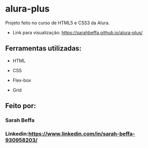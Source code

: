 # alura-plus
Projeto feito no curso de HTML5 e CSS3 da Alura.

* Link para visualização: https://sarahbeffa.github.io/alura-plus/

## Ferramentas utilizadas:

* HTML

* CSS

* Flex-box

* Grid 

## Feito por:

### Sarah Beffa

### Linkedin:https://www.linkedin.com/in/sarah-beffa-930958203/

